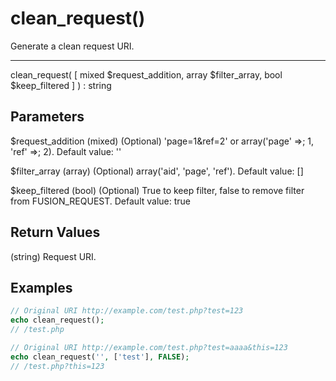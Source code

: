 # clean_request()

Generate a clean request URI.

---

clean_request( [ mixed $request_addition, array $filter_array, bool $keep_filtered ] ) : string

## Parameters

$request_addition (mixed) (Optional) 'page=1&ref=2' or array('page' =>; 1, 'ref' =>; 2). Default value: ''

$filter_array (array) (Optional) array('aid', 'page', 'ref'). Default value: []

$keep_filtered (bool) (Optional) True to keep filter, false to remove filter from FUSION_REQUEST. Default value: true

## Return Values

(string) Request URI.

## Examples

```php
// Original URI http://example.com/test.php?test=123
echo clean_request();
// /test.php

// Original URI http://example.com/test.php?test=aaaa&this=123
echo clean_request('', ['test'], FALSE);
// /test.php?this=123
```
